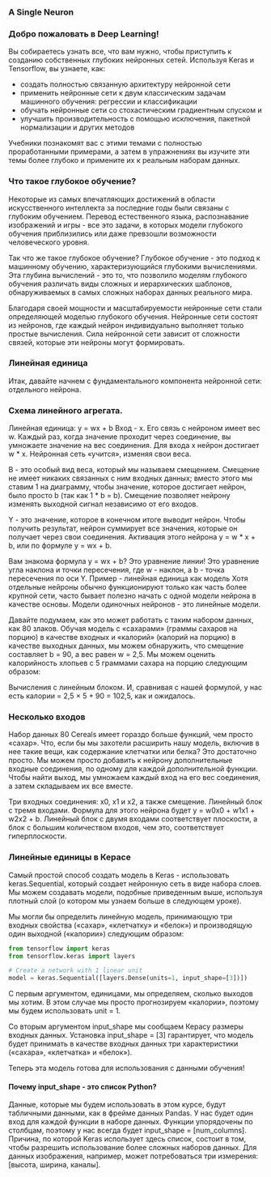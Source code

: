 ### A Single Neuron

### Добро пожаловать в Deep Learning!
Вы собираетесь узнать все, что вам нужно, чтобы 
приступить к созданию собственных глубоких нейронных сетей. Используя Keras и Tensorflow, вы узнаете, как:   
- создать полностью связанную архитектуру нейронной сети
- применить нейронные сети к двум классическим задачам машинного обучения: регрессии и классификации
- обучать нейронные сети со стохастическим градиентным спуском и
- улучшить производительность с помощью исключения, пакетной нормализации и других методов


Учебники познакомят вас с этими темами с полностью проработанными примерами, а затем в упражнениях вы изучите эти 
  темы более глубоко и примените их к реальным наборам данных. 

### Что такое глубокое обучение?
Некоторые из самых впечатляющих достижений в области искусственного интеллекта за последние годы были связаны с 
глубоким обучением. Перевод естественного языка, распознавание изображений и игры - все это задачи, в которых модели 
глубокого обучения приблизились или даже превзошли возможности человеческого уровня.  

Так что же такое глубокое обучение? Глубокое обучение - это подход к машинному обучению, характеризующийся глубокими 
вычислениями. Эта глубина вычислений - это то, что позволило моделям глубокого обучения различать виды сложных и 
иерархических шаблонов, обнаруживаемых в самых сложных наборах данных реального мира.  

Благодаря своей мощности и масштабируемости нейронные сети стали определяющей моделью глубокого обучения. Нейронные 
сети состоят из нейронов, где каждый нейрон индивидуально выполняет только простые вычисления. Сила нейронной сети 
зависит от сложности связей, которые эти нейроны могут формировать.  

### Линейная единица
Итак, давайте начнем с фундаментального компонента нейронной сети: отдельного нейрона. 

### Схема линейного агрегата.
Линейная единица: y = wx + b
Вход - x. Его связь с нейроном имеет вес w. Каждый раз, когда значение проходит через соединение, вы умножаете 
значение на вес соединения. Для входа x нейрон достигает w * x. Нейронная сеть «учится», изменяя свои веса.   

B - это особый вид веса, который мы называем смещением. Смещение не имеет никаких связанных с ним входных данных; 
вместо этого мы ставим 1 на диаграмму, чтобы значение, которое достигает нейрон, было просто b (так как 1 * b = b). 
Смещение позволяет нейрону изменять выходной сигнал независимо от его входов.  

Y - это значение, которое в конечном итоге выводит нейрон. Чтобы получить результат, нейрон суммирует все значения, 
которые он получает через свои соединения. Активация этого нейрона y = w * x + b, или по формуле y = wx + b. 

Вам знакома формула y = wx + b?
Это уравнение линии! Это уравнение угла наклона и точки пересечения, где w - наклон, а b - точка пересечения по оси Y.
Пример - линейная единица как модель
Хотя отдельные нейроны обычно функционируют только как часть более крупной сети, часто бывает полезно начать с одной 
модели нейрона в качестве основы. Модели одиночных нейронов - это линейные модели. 

Давайте подумаем, как это может работать с таким набором данных, как 80 злаков. Обучая модель с «сахарами» (граммы 
сахаров на порцию) в качестве входных и «калорий» (калорий на порцию) в качестве выходных данных, мы можем 
обнаружить, что смещение составляет b = 90, а вес равен w = 2,5. Мы можем оценить калорийность хлопьев с 5 граммами 
сахара на порцию следующим образом:


Вычисления с линейным блоком.
И, сравнивая с нашей формулой, у нас есть калории = 2,5 × 5 + 90 = 102,5, как и ожидалось.

### Несколько входов
Набор данных 80 Cereals имеет гораздо больше функций, чем просто «сахар». Что, если бы мы захотели расширить нашу 
модель, включив в нее такие вещи, как содержание клетчатки или белка? Это достаточно просто. Мы можем просто 
добавить к нейрону дополнительные входные соединения, по одному для каждой дополнительной функции. Чтобы найти выход,
мы умножаем каждый вход на его вес соединения, а затем складываем их все вместе.  

Три входных соединения: x0, x1 и x2, а также смещение.
Линейный блок с тремя входами.
Формула для этого нейрона будет y = w0x0 + w1x1 + w2x2 + b. Линейный блок с двумя входами соответствует плоскости, а 
блок с большим количеством входов, чем это, соответствует гиперплоскости. 

### Линейные единицы в Керасе
Самый простой способ создать модель в Keras - использовать keras.Sequential, который создает нейронную сеть в виде 
набора слоев. Мы можем создавать модели, подобные приведенным выше, используя плотный слой (о котором мы узнаем 
больше в следующем уроке).  

Мы могли бы определить линейную модель, принимающую три входных свойства («сахар», «клетчатку» и «белок») и 
производящую один выходной («калории») следующим образом: 

```python
from tensorflow import keras
from tensorflow.keras import layers

# Create a network with 1 linear unit
model = keras.Sequential([layers.Dense(units=1, input_shape=[3])])
```

С первым аргументом, единицами, мы определяем, сколько выходов мы хотим. В этом случае мы просто прогнозируем 
«калории», поэтому мы будем использовать unit = 1. 

Со вторым аргументом input_shape мы сообщаем Керасу размеры входных данных. Установка input_shape = [3] гарантирует, 
что модель будет принимать в качестве входных данных три характеристики («сахара», «клетчатка» и «белок»). 

Теперь эта модель готова для использования с данными обучения!

#### Почему input_shape - это список Python?
Данные, которые мы будем использовать в этом курсе, будут табличными данными, как в фрейме данных Pandas. У нас 
будет один вход для каждой функции в наборе данных. Функции упорядочены по столбцам, поэтому у нас всегда будет 
input_shape = [num_columns]. Причина, по которой Keras использует здесь список, состоит в том, чтобы разрешить 
использование более сложных наборов данных. Для данных изображения, например, может потребоваться три измерения: 
[высота, ширина, каналы].     

